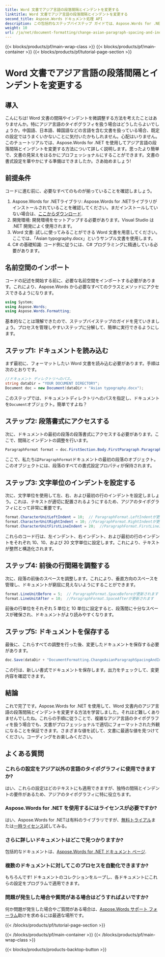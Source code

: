 ```yaml
---
title: Word 文書でアジア言語の段落間隔とインデントを変更する
linktitle: Word 文書でアジア言語の段落間隔とインデントを変更する
second_title: Aspose.Words ドキュメント処理 API
description: この包括的なステップバイステップ ガイドでは、Aspose.Words for .NET を使用して Word 文書内のアジア言語の段落間隔とインデントを変更する方法を学習します。
weight: 10
url: /ja/net/document-formatting/change-asian-paragraph-spacing-and-indents/
---
```


{{< blocks/products/pf/main-wrap-class >}}
{{< blocks/products/pf/main-container >}}
{{< blocks/products/pf/tutorial-page-section >}}

# Word 文書でアジア言語の段落間隔とインデントを変更する

## 導入

こんにちは! Word 文書の間隔やインデントを微調整する方法を考えたことはありませんか。特にアジア言語のタイポグラフィを扱う場合はどうしたらよいでしょうか。中国語、日本語、韓国語などの言語を含む文書を扱っている場合、既定の設定ではうまくいかないことに気付いたかもしれません。心配はいりません。このチュートリアルでは、Aspose.Words for .NET を使用してアジア言語の段落間隔とインデントを変更する方法について詳しく説明します。思ったより簡単で、文書の見栄えをはるかにプロフェッショナルにすることができます。文書の書式設定を華やかにする準備はできましたか。さあ始めましょう!

## 前提条件

コードに進む前に、必要なすべてのものが揃っていることを確認しましょう。

1.  Aspose.Words for .NETライブラリ: Aspose.Words for .NETライブラリがインストールされていることを確認してください。まだインストールしていない場合は、[ここからダウンロード](https://releases.aspose.com/words/net/).
2. 開発環境: 開発環境をセットアップする必要があります。Visual Studio は .NET 開発によく使用されます。
3. Word 文書: 試しに使ってみることができる Word 文書を用意してください。ここでは、「Asian typography.docx」というサンプル文書を使用します。
4. C# の基礎知識: コード例に従うには、C# プログラミングに精通している必要があります。

## 名前空間のインポート

コードの記述を開始する前に、必要な名前空間をインポートする必要があります。これにより、Aspose.Words から必要なすべてのクラスとメソッドにアクセスできるようになります。

```csharp
using System;
using Aspose.Words;
using Aspose.Words.Formatting;
```

基本的なことは理解できたので、ステップバイステップのガイドを見ていきましょう。プロセスを管理しやすいステップに分解して、簡単に実行できるようにします。

## ステップ1: ドキュメントを読み込む

まず最初に、フォーマットしたい Word 文書を読み込む必要があります。手順は次のとおりです。

```csharp
//ドキュメント ディレクトリへのパス。
string dataDir = "YOUR DOCUMENT DIRECTORY";
Document doc = new Document(dataDir + "Asian typography.docx");
```

このステップでは、ドキュメントディレクトリへのパスを指定し、ドキュメントを`Document`オブジェクト。簡単ですよね？

## ステップ2: 段落書式にアクセスする

次に、ドキュメントの最初の段落の段落書式にアクセスする必要があります。ここで、間隔とインデントの調整を行います。

```csharp
ParagraphFormat format = doc.FirstSection.Body.FirstParagraph.ParagraphFormat;
```

ここで、私たちは`ParagraphFormat`ドキュメントの最初の段落のオブジェクト。このオブジェクトには、段落のすべての書式設定プロパティが保持されます。

## ステップ3: 文字単位のインデントを設定する

次に、文字単位を使用して左、右、および最初の行のインデントを設定しましょう。これは、テキストが適切に配置されるようにするため、アジアのタイポグラフィにとって非常に重要です。

```csharp
format.CharacterUnitLeftIndent = 10;  // ParagraphFormat.LeftIndentが更新されます
format.CharacterUnitRightIndent = 10; //ParagraphFormat.RightIndentが更新されます
format.CharacterUnitFirstLineIndent = 20;  //ParagraphFormat.FirstLineIndentが更新されます
```

これらのコード行は、左インデント、右インデント、および最初の行のインデントをそれぞれ 10、10、および 20 文字単位に設定します。これにより、テキストが整然と構造化されます。

## ステップ4: 前後の行間隔を調整する

次に、段落の前後のスペースを調整します。これにより、垂直方向のスペースを管理し、ドキュメントが窮屈に見えないようにすることができます。

```csharp
format.LineUnitBefore = 5;  // ParagraphFormat.SpaceBeforeが更新されます
format.LineUnitAfter = 10;  //ParagraphFormat.SpaceAfterが更新されます
```

前後の行単位をそれぞれ 5 単位と 10 単位に設定すると、段落間に十分なスペースが確保され、ドキュメントがより読みやすくなります。

## ステップ5: ドキュメントを保存する

最後に、これらすべての調整を行った後、変更したドキュメントを保存する必要があります。

```csharp
doc.Save(dataDir + "DocumentFormatting.ChangeAsianParagraphSpacingAndIndents.doc");
```

この行は、新しい書式でドキュメントを保存します。出力をチェックして、変更内容を確認できます。

## 結論

これで完了です。Aspose.Words for .NET を使用して、Word 文書内のアジア言語の段落間隔とインデントを変更する方法を学習しました。それほど難しくありませんでしたね。これらの手順に従うことで、複雑なアジア言語のタイポグラフィを扱う場合でも、文書がプロフェッショナルで適切にフォーマットされた外観になることを保証できます。さまざまな値を試して、文書に最適な値を見つけてください。コーディングをお楽しみください。

## よくある質問

### これらの設定をアジア以外の言語のタイポグラフィに使用できますか?
はい、これらの設定はどのテキストにも適用できますが、独特の間隔とインデントの要件があるため、アジアのタイポグラフィに特に役立ちます。

### Aspose.Words for .NET を使用するにはライセンスが必要ですか?
はい、Aspose.Words for .NETは有料のライブラリですが、[無料トライアル](https://releases.aspose.com/)または[一時ライセンス](https://purchase.aspose.com/temporary-license/)試してみる。

### さらに詳しいドキュメントはどこで見つかりますか?
包括的なドキュメントは、[Aspose.Words for .NET ドキュメント ページ](https://reference.aspose.com/words/net/).

### 複数のドキュメントに対してこのプロセスを自動化できますか?
もちろんです! ドキュメントのコレクションをループし、各ドキュメントにこれらの設定をプログラムで適用できます。

### 問題が発生した場合や質問がある場合はどうすればよいですか?
何か問題が発生した場合やご質問がある場合は、[Aspose.Words サポート フォーラム](https://forum.aspose.com/c/words/8)助けを求めるには最適な場所です。

{{< /blocks/products/pf/tutorial-page-section >}}

{{< /blocks/products/pf/main-container >}}
{{< /blocks/products/pf/main-wrap-class >}}

{{< blocks/products/products-backtop-button >}}
